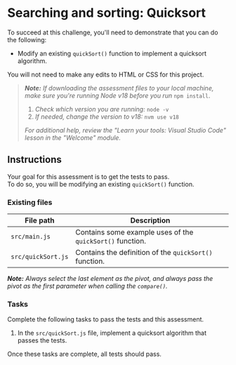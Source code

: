 # Searching and sorting: Quicksort

To succeed at this challenge, you'll need to demonstrate that you can do the following:

- Modify an existing `quickSort()` function to implement a quicksort algorithm.

You will not need to make any edits to HTML or CSS for this project.

> _**Note:** If downloading the assessment files to your local machine, make sure you're running Node v18 before you run_ `npm install`.
> 
> 1. _Check which version you are running:_ `node -v`
> 2. _If needed, change the version to v18:_ `nvm use v18`
> 
> _For additional help, review the "Learn your tools: Visual Studio Code" lesson in the "Welcome" module._

## Instructions

Your goal for this assessment is to get the tests to pass.  
To do so, you will be modifying an existing `quickSort()` function.

### Existing files

|File path|Description|
|---|---|
|`src/main.js`|Contains some example uses of the `quickSort()` function.|
|`src/quickSort.js`|Contains the definition of the `quickSort()` function.|

_**Note:** Always select the last element as the pivot, and always pass the pivot as the first parameter when calling the `compare()`._

### Tasks

Complete the following tasks to pass the tests and this assessment.

1. In the `src/quickSort.js` file, implement a quicksort algorithm that passes the tests.

Once these tasks are complete, all tests should pass.